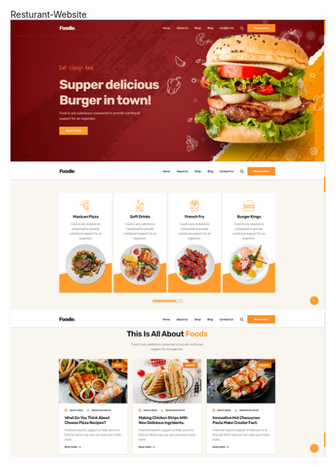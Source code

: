Resturant-Website<br>
<img width="958" alt="sample" src="./assets/images/p1.png">
<img width="958" alt="sample" src="./assets/images/p2.png">
<img width="958" alt="sample" src="./assets/images/p3.png">
